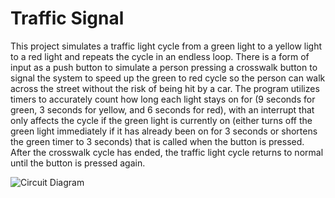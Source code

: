 # Traffic Signal
This project simulates a traffic light cycle from a green light to a yellow light to a red light and repeats the cycle in an endless loop. There is a form of input as a push button to simulate a person pressing a crosswalk button to signal the system to speed up the green to red cycle so the person can walk across the street without the risk of being hit by a car. The program utilizes timers to accurately count how long each light stays on for (9 seconds for green, 3 seconds for yellow, and 6 seconds for red), with an interrupt that only affects the cycle if the green light is currently on (either turns off the green light immediately if it has already been on for 3 seconds or shortens the green timer to 3 seconds) that is called when the button is pressed. After the crosswalk cycle has ended, the traffic light cycle returns to normal until the button is pressed again.

![Circuit Diagram](C:\Users\pab13\Desktop\Circuit)
